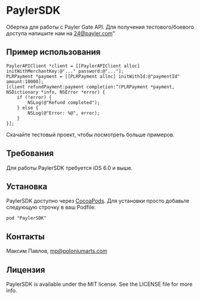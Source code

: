 # PaylerSDK

Обертка для работы с Payler Gate API. Для получения тестового/боевого доступа напишите нам на 24@payler.com"


## Пример использования

    PaylerAPIClient *client = [[PaylerAPIClient alloc] initWithMerchantKey:@"..." password:@"..."];
    PLRPayment *payment = [[PLRPayment alloc] initWithId:@"paymentId" amount:10000];
    [client refundPayment:payment completion:^(PLRPayment *payment, NSDictionary *info, NSError *error) {
        if (!error) {
            NSLog(@"Refund completed");
        } else {
            NSLog(@"Error: %@", error);
        }
    }];

Скачайте тестовый проект, чтобы посмотреть больше примеров.

## Требования
Для работы PaylerSDK требуется iOS 6.0 и выше.

## Установка

PaylerSDK доступно через [CocoaPods](http://cocoapods.org). Для установки просто добавьте следующую строчку в ваш Podfile:

    pod "PaylerSDK"

## Контакты

Максим Павлов, <mp@poloniumarts.com>

## Лицензия

PaylerSDK is available under the MIT license. See the LICENSE file for more info.

